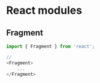 # React modules

## Fragment

```javascript
import { Fragment } from 'react';

//
<Fragment>
    ...
</Fragment>
```
